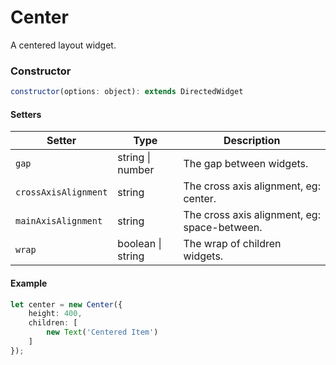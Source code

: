 # Center

A centered layout widget.

### Constructor

```javascript
constructor(options: object): extends DirectedWidget
``` 

#### Setters
| Setter | Type | Description |
| --- | --- | --- |
| `gap` | string \| number | The gap between widgets. |
| `crossAxisAlignment` | string | The cross axis alignment, eg: center. |
| `mainAxisAlignment` | string | The cross axis alignment, eg: space-between. |
| `wrap` | boolean \| string | The wrap of children widgets. |

#### Example
```ts
let center = new Center({
	height: 400,
	children: [
		new Text('Centered Item')
	]
});
```